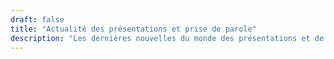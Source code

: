 ```yaml
---
draft: false
title: "Actualité des présentations et prise de parole"
description: "Les dernières nouvelles du monde des présentations et de la prise de parole."
---
```

